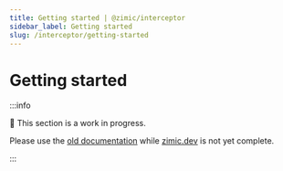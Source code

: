 ```yaml
---
title: Getting started | @zimic/interceptor
sidebar_label: Getting started
slug: /interceptor/getting-started
---
```


# Getting started

:::info

🚧 This section is a work in progress.

Please use the [old documentation](https://github.com/zimicjs/zimic/wiki) while [zimic.dev](https://zimic.dev) is not
yet complete.

:::
